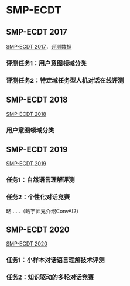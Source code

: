 # SMP-ECDT



## SMP-ECDT 2017

[SMP-ECDT 2017](http://ir.hit.edu.cn/smp2017-ecdt)，[评测数据](https://github.com/HITlilingzhi/SMP2017ECDT-DATA)



### 评测任务1：用户意图领域分类



### 评测任务2：特定域任务型人机对话在线评测



## SMP-ECDT 2018

[SMP-ECDT 2018](https://www.steamedfish.cn/2018/09/30/%E3%80%90%E7%B2%BE%E5%BD%A9%E7%BB%A7%E7%BB%AD%E3%80%91SMP2018%E4%B8%AD%E6%96%87%E4%BA%BA%E6%9C%BA%E5%AF%B9%E8%AF%9D%E6%8A%80%E6%9C%AF%E8%AF%84%E6%B5%8B%EF%BC%88ECDT%EF%BC%89%E5%88%B7%E6%A6%9C%E5%85%AC%E5%91%8A/)



### 用户意图领域分类



## SMP-ECDT 2019

[SMP-ECDT 2019](http://conference.cipsc.org.cn/smp2019/evaluation.html)



### 任务1：自然语言理解评测



### 任务2：个性化对话竞赛

略……（皓宇师兄介绍ConvAI2）



## SMP-ECDT 2020

[SMP-ECDT 2020](https://smp2020.aconf.cn/smp.html#3)



### 任务1：小样本对话语言理解技术评测



### 任务2：知识驱动的多轮对话竞赛

